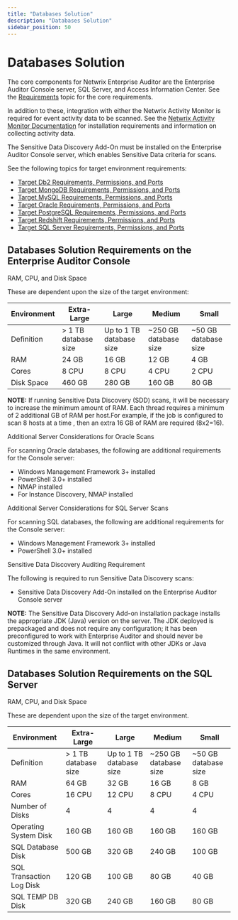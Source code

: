 ```yaml
---
title: "Databases Solution"
description: "Databases Solution"
sidebar_position: 50
---
```


# Databases Solution

The core components for Netwrix Enterprise Auditor are the Enterprise Auditor Console server, SQL
Server, and Access Information Center. See the
[Requirements](/docs/accessanalyzer/11.6/requirements/overview.md)
topic for the core requirements.

In addition to these, integration with either the Netwrix Activity Monitor is required for event
activity data to be scanned. See the
[Netwrix Activity Monitor Documentation](https://helpcenter.netwrix.com/category/activitymonitor)
for installation requirements and information on collecting activity data.

The Sensitive Data Discovery Add-On must be installed on the Enterprise Auditor Console server,
which enables Sensitive Data criteria for scans.

See the following topics for target environment requirements:

- [Target Db2 Requirements, Permissions, and Ports](/docs/accessanalyzer/11.6/requirements/databases/databasedb2.md)
- [Target MongoDB Requirements, Permissions, and Ports](/docs/accessanalyzer/11.6/requirements/databases/databasemongodb.md)
- [Target MySQL Requirements, Permissions, and Ports](/docs/accessanalyzer/11.6/requirements/databases/databasemysql.md)
- [Target Oracle Requirements, Permissions, and Ports](/docs/accessanalyzer/11.6/requirements/databases/databaseoracle/databaseoracle.md)
- [Target PostgreSQL Requirements, Permissions, and Ports](/docs/accessanalyzer/11.6/requirements/databases/databasepostgresql.md)
- [Target Redshift Requirements, Permissions, and Ports](/docs/accessanalyzer/11.6/requirements/databases/databaseredshift.md)
- [Target SQL Server Requirements, Permissions, and Ports](/docs/accessanalyzer/11.6/requirements/databases/databasesql/databasesql.md)

## Databases Solution Requirements on the Enterprise Auditor Console

RAM, CPU, and Disk Space

These are dependent upon the size of the target environment:

| Environment | Extra-Large          | Large                    | Medium                | Small                |
| ----------- | -------------------- | ------------------------ | --------------------- | -------------------- |
| Definition  | > 1 TB database size | Up to 1 TB database size | ~250 GB database size | ~50 GB database size |
| RAM         | 24 GB                | 16 GB                    | 12 GB                 | 4 GB                 |
| Cores       | 8 CPU                | 8 CPU                    | 4 CPU                 | 2 CPU                |
| Disk Space  | 460 GB               | 280 GB                   | 160 GB                | 80 GB                |

**NOTE:** If running Sensitive Data Discovery (SDD) scans, it will be necessary to increase the
minimum amount of RAM. Each thread requires a minimum of 2 additional GB of RAM per host.For
example, if the job is configured to scan 8 hosts at a time , then an extra 16 GB of RAM are
required (8x2=16).

Additional Server Considerations for Oracle Scans

For scanning Oracle databases, the following are additional requirements for the Console server:

- Windows Management Framework 3+ installed
- PowerShell 3.0+ installed
- NMAP installed
- For Instance Discovery, NMAP installed

Additional Server Considerations for SQL Server Scans

For scanning SQL databases, the following are additional requirements for the Console server:

- Windows Management Framework 3+ installed
- PowerShell 3.0+ installed

Sensitive Data Discovery Auditing Requirement

The following is required to run Sensitive Data Discovery scans:

- Sensitive Data Discovery Add-On installed on the Enterprise Auditor Console server

**NOTE:** The Sensitive Data Discovery Add-on installation package installs the appropriate JDK
(Java) version on the server. The JDK deployed is prepackaged and does not require any
configuration; it has been preconfigured to work with Enterprise Auditor and should never be
customized through Java. It will not conflict with other JDKs or Java Runtimes in the same
environment.

## Databases Solution Requirements on the SQL Server

RAM, CPU, and Disk Space

These are dependent upon the size of the target environment.

| Environment              | Extra-Large          | Large                    | Medium                | Small                |
| ------------------------ | -------------------- | ------------------------ | --------------------- | -------------------- |
| Definition               | > 1 TB database size | Up to 1 TB database size | ~250 GB database size | ~50 GB database size |
| RAM                      | 64 GB                | 32 GB                    | 16 GB                 | 8 GB                 |
| Cores                    | 16 CPU               | 12 CPU                   | 8 CPU                 | 4 CPU                |
| Number of Disks          | 4                    | 4                        | 4                     | 4                    |
| Operating System Disk    | 160 GB               | 160 GB                   | 160 GB                | 160 GB               |
| SQL Database Disk        | 500 GB               | 320 GB                   | 240 GB                | 100 GB               |
| SQL Transaction Log Disk | 120 GB               | 100 GB                   | 80 GB                 | 40 GB                |
| SQL TEMP DB Disk         | 320 GB               | 240 GB                   | 160 GB                | 80 GB                |
